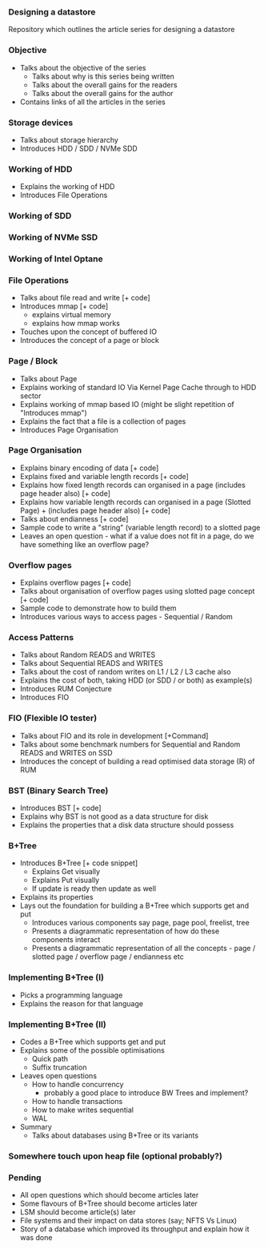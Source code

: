 ### Designing a datastore
Repository which outlines the article series for designing a datastore

### Objective
- Talks about the objective of the series
    - Talks about why is this series being written
    - Talks about the overall gains for the readers
    - Talks about the overall gains for the author
- Contains links of all the articles in the series

### Storage devices
- Talks about storage hierarchy
- Introduces HDD / SDD / NVMe SDD

### Working of HDD
- Explains the working of HDD
- Introduces File Operations

### Working of SDD 
### Working of NVMe SSD
### Working of Intel Optane

### File Operations
- Talks about file read and write [+ code]
- Introduces mmap [+ code]
    - explains virtual memory
    - explains how mmap works
- Touches upon the concept of buffered IO
- Introduces the concept of a page or block

### Page / Block
- Talks about Page
- Explains working of standard IO Via Kernel Page Cache through to HDD sector
- Explains working of mmap based IO (might be slight repetition of "Introduces mmap")
- Explains the fact that a file is a collection of pages
- Introduces Page Organisation

### Page Organisation
- Explains binary encoding of data [+ code]
- Explains fixed and variable length records [+ code]
- Explains how fixed length records can organised in a page (includes page header also) [+ code]
- Explains how variable length records can organised in a page (Slotted Page) + (includes page header also) [+ code]
- Talks about endianness [+ code]
- Sample code to write a "string" (variable length record) to a slotted page
- Leaves an open question - what if a value does not fit in a page, do we have something like an overflow page?

### Overflow pages
- Explains overflow pages [+ code]
- Talks about organisation of overflow pages using slotted page concept [+ code]
- Sample code to demonstrate how to build them
- Introduces various ways to access pages - Sequential / Random

### Access Patterns 
- Talks about Random READS and WRITES
- Talks about Sequential READS and WRITES
- Talks about the cost of random writes on L1 / L2 / L3 cache also
- Explains the cost of both, taking HDD (or SDD / or both) as example(s)
- Introduces RUM Conjecture
- Introduces FIO

### FIO (Flexible IO tester)
- Talks about FIO and its role in development [+Command]
- Talks about some benchmark numbers for Sequential and Random READS and WRITES on SSD
- Introduces the concept of building a read optimised data storage (R) of RUM

### BST (Binary Search Tree)
- Introduces BST [+ code]
- Explains why BST is not good as a data structure for disk
- Explains the properties that a disk data structure should possess

### B+Tree
- Introduces B+Tree [+ code snippet]
    - Explains Get visually
    - Explains Put visually
    - If update is ready then update as well
- Explains its properties
- Lays out the foundation for building a B+Tree which supports get and put
    - Introduces various components say page, page pool, freelist, tree
    - Presents a diagrammatic representation of how do these components interact
    - Presents a diagrammatic representation of all the concepts - page / slotted page / overflow page / endianness etc

### Implementing B+Tree (I)
- Picks a programming language
- Explains the reason for that language

### Implementing B+Tree (II)
- Codes a B+Tree which supports get and put
- Explains some of the possible optimisations
    - Quick path
    - Suffix truncation
- Leaves open questions
    - How to handle concurrency
        - probably a good place to introduce BW Trees and implement?
    - How to handle transactions
    - How to make writes sequential
    - WAL
- Summary
    - Talks about databases using B+Tree or its variants

### Somewhere touch upon heap file (optional probably?)

### Pending
- All open questions which should become articles later
- Some flavours of B+Tree should become articles later
- LSM should become article(s) later
- File systems and their impact on data stores (say; NFTS Vs Linux)
- Story of a database which improved its throughput and explain how it was done

